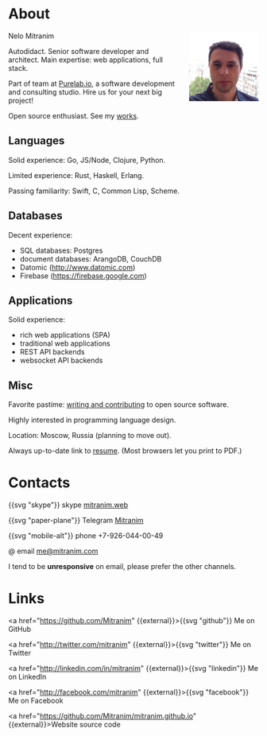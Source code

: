 # About

<div style="float: right; width: 10em; margin-left: 1rem">
  <img src="images/face-square.jpg">
</div>

Nelo Mitranim

Autodidact. Senior software developer and architect. Main expertise: web applications, full stack.

Part of team at [Purelab.io](http://purelab.io), a software development and consulting studio. Hire us for your next big project!

Open source enthusiast. See my [works](/works).

## Languages

Solid experience: Go, JS/Node, Clojure, Python.

Limited experience: Rust, Haskell, Erlang.

Passing familiarity: Swift, C, Common Lisp, Scheme.

## Databases

Decent experience:

  * SQL databases: Postgres
  * document databases: ArangoDB, CouchDB
  * Datomic (http://www.datomic.com)
  * Firebase (https://firebase.google.com)

## Applications

Solid experience:

  * rich web applications (SPA)
  * traditional web applications
  * REST API backends
  * websocket API backends

## Misc

Favorite pastime: [writing and contributing](/works) to open source software.

Highly interested in programming language design.

Location: Moscow, Russia (planning to move out).

Always up-to-date link to [resume](/resume). (Most browsers let you print to PDF.)

# Contacts

<span>{{svg "skype"}} skype [mitranim.web](skype:mitranim.web?chat)</span>

<span>{{svg "paper-plane"}} Telegram [Mitranim](https://telegram.me/Mitranim)</span>

<span>{{svg "mobile-alt"}} phone +7-926-044-00-49</span>

<span>@ email [me@mitranim.com](mailto:me@mitranim.com)</span>

I tend to be **unresponsive** on email, please prefer the other channels.

# Links

<a href="https://github.com/Mitranim" {{external}}>{{svg "github"}} Me on GitHub</a>

<a href="http://twitter.com/mitranim" {{external}}>{{svg "twitter"}} Me on Twitter</a>

<a href="http://linkedin.com/in/mitranim" {{external}}>{{svg "linkedin"}} Me on LinkedIn</a>

<a href="http://facebook.com/mitranim" {{external}}>{{svg "facebook"}} Me on Facebook</a>

<a href="https://github.com/Mitranim/mitranim.github.io" {{external}}>Website source code</a>
